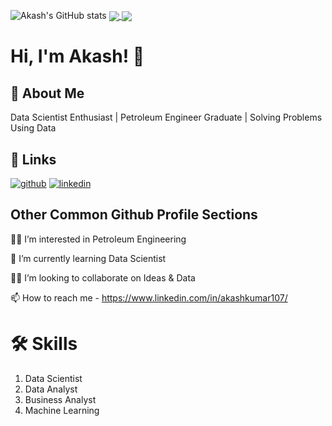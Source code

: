 
![Akash's GitHub stats](https://github-readme-stats.vercel.app/api?username=Akash1070&show_icons=true&theme=dark)
<a href="https://github.com/Akash1070/github-readme-stats">
  <img align="center" src="https://github-readme-stats.vercel.app/api/pin/?username=Akash1070&repo=github-readme-stats" />
</a>
<a href="https://github.com/Akash1070/convoychat">
  <img align="center" src="https://github-readme-stats.vercel.app/api/pin/?username=Akash1070&repo=convoychat" />
</a>

# Hi, I'm Akash! 👋


## 🚀 About Me
Data Scientist Enthusiast | Petroleum Engineer Graduate | Solving Problems Using Data 


## 🔗 Links
[![github](https://img.shields.io/badge/github-000?style=for-the-badge&logo=ko-fi&logoColor=white)](https://github.com/Akash1070)
[![linkedin](https://img.shields.io/badge/linkedin-0A66C2?style=for-the-badge&logo=linkedin&logoColor=white)](https://www.linkedin.com/in/akashkumar107/)



## Other Common Github Profile Sections
👩‍💻 I’m interested in Petroleum Engineering

🧠 I’m currently learning Data Scientist

👯‍♀️ I’m looking to collaborate on Ideas & Data

📫 How to reach me - https://www.linkedin.com/in/akashkumar107/


# 🛠 Skills
1. Data Scientist
2. Data Analyst
3. Business Analyst
4. Machine Learning 

